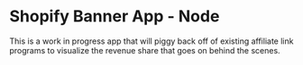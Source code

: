 # Shopify Banner App - Node

This is a work in progress app that will piggy back off of existing affiliate link programs to visualize the revenue share that goes on behind the scenes. 
